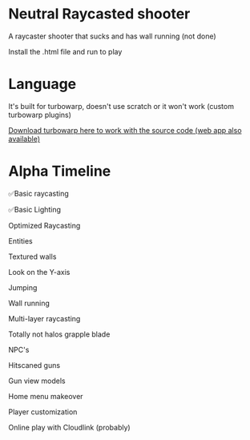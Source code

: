 # Neutral Raycasted shooter
A raycaster shooter that sucks and has wall running (not done)

Install the .html file and run to play

# Language
It's built for turbowarp, doesn't use scratch or it won't work (custom turbowarp plugins)

[Download turbowarp here to work with the source code (web app also available)](https://desktop.turbowarp.org/)

# Alpha Timeline

✅Basic raycasting

✅Basic Lighting

Optimized Raycasting

Entities

Textured walls

Look on the Y-axis

Jumping

Wall running

Multi-layer raycasting

Totally not halos grapple blade

NPC's

Hitscaned guns

Gun view models

Home menu makeover

Player customization

Online play with Cloudlink (probably)

